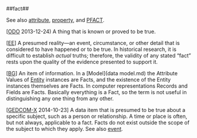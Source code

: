 ##fact##

See also [attribute](attribute.md), [property](property.md), and [PFACT](PFACT.md).

\[[ODO](http://www.oxforddictionaries.com/definition/english/fact) 2013-12-24) A thing that is known or proved to be true.

\[[EE](SOURCES.md#EE)\]  A presumed reality—an event, circumstance, or other detail that is considered to have happened or to be true. In historical research, it is difficult to establish *actual* truths; therefore, the validity of any stated “fact” rests upon the quality of the evidence presented to support it.

\[[BG](SOURCES.md#BG)\] An item of information. In a [Model](data model.md) the Attribute Values of [Entity](entity.md) instances are Facts, and the existence of the Entity instances themselves are Facts. In computer representations Records and Fields are Facts. Basically everything is a Fact, so the term is not useful in distinguishing any one thing from any other.

\[[GEDCOM-X](https://github.com/FamilySearch/gedcomx/blob/master/specifications/conceptual-model-specification.md#events-vs-facts) 2014-10-23\] A data item that is presumed to be true about a specific subject, such as a person or relationship. A time or place is often, but not always, applicable to a fact. Facts do not exist outside the scope of the subject to which they apply. See also [event](event.md).
